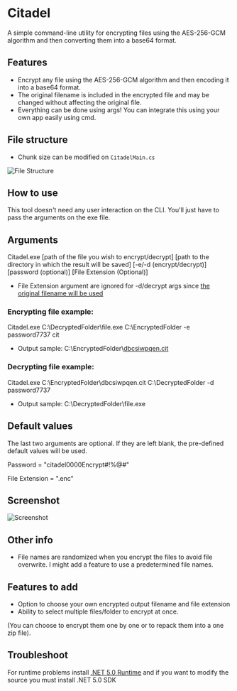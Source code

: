 # Citadel
A simple command-line utility for encrypting files using the AES-256-GCM algorithm and then converting them into a base64 format. 

## Features
- Encrypt any file using the AES-256-GCM algorithm and then encoding it into a base64 format.
- The original filename is included in the encrypted file and may be changed without affecting the original file. 
- Everything can be done using args! You can integrate this using your own app easily using cmd.

## File structure
- Chunk size can be modified on ```CitadelMain.cs```

![File Structure](https://raw.githubusercontent.com/kntjspr/Citadel/main/Github/file-structure.png)


## How to use
This tool doesn't need any user interaction on the CLI. You'll just have to pass the arguments on the exe file.

## Arguments

Citadel.exe [path of the file you wish to encrypt/decrypt]  [path to the directory in which the result will be saved] [-e/-d (encrypt/decrypt)] [password (optional)] [File Extension (Optional)] 

- File Extension argument are ignored for -d/decrypt args since [the original filename will be used](https://github.com/kntjspr/Citadel#features)

### Encrypting file example:
Citadel.exe C:\DecryptedFolder\file.exe C:\EncryptedFolder -e password7737 cit

- Output sample: C:\EncryptedFolder\\[dbcsiwpqen.cit](https://github.com/kntjspr/Citadel#other-info)

### Decrypting file example:
Citadel.exe C:\EncryptedFolder\dbcsiwpqen.cit C:\DecryptedFolder -d password7737

- Output sample: C:\DecryptedFolder\file.exe

## Default values
The last two arguments are optional.
If they are left blank, the pre-defined default values will be used. 

Password = "citadel0000Encrypt#!%@#"

File Extension = ".enc"

## Screenshot
![Screenshot](https://raw.githubusercontent.com/kntjspr/Citadel/main/Github/Screenshot%202022-02-10%20073809.png)

## Other info
- File names are randomized when you encrypt the files to avoid file overwrite. I might add a feature to use a predetermined file names.

## Features to add
- Option to choose your own encrypted output filename and file extension
- Ability to select multiple files/folder to encrypt at once. 

(You can choose to encrypt them one by one or to repack them into a one zip file).

## Troubleshoot
For runtime problems install [.NET 5.0 Runtime](https://dotnet.microsoft.com/en-us/download/dotnet/5.0) 
and if you want to modify the source you must install .NET 5.0 SDK
